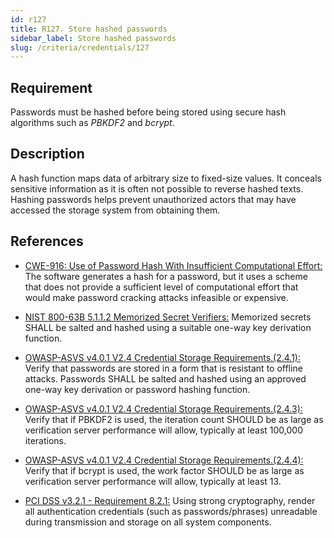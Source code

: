 ```yaml
---
id: r127
title: R127. Store hashed passwords
sidebar_label: Store hashed passwords
slug: /criteria/credentials/127
---
```


## Requirement

Passwords must be hashed before being stored using secure hash algorithms such
as *PBKDF2* and *bcrypt*.

## Description

A hash function maps data of arbitrary size to fixed-size values.
It conceals sensitive information as it is often not possible to reverse
hashed texts.
Hashing passwords helps prevent unauthorized actors that may have accessed the
storage system from obtaining them.

## References

- [CWE-916: Use of Password Hash With Insufficient Computational Effort:](https://cwe.mitre.org/data/definitions/916.html)
The software generates a hash for a password, but it uses a scheme that does not provide a sufficient level of computational effort that would make password cracking attacks infeasible or expensive.

- [NIST 800-63B 5.1.1.2 Memorized Secret Verifiers:](https://pages.nist.gov/800-63-3/sp800-63b.html)
Memorized secrets SHALL be salted and hashed using a suitable one-way key derivation function.

- [OWASP-ASVS v4.0.1 V2.4 Credential Storage Requirements.(2.4.1):](https://owasp.org/www-project-application-security-verification-standard/)
Verify that passwords are stored in a form that is resistant to offline attacks. Passwords SHALL be salted and hashed using an approved one-way key derivation or password hashing function.

- [OWASP-ASVS v4.0.1 V2.4 Credential Storage Requirements.(2.4.3):](https://owasp.org/www-project-application-security-verification-standard/)
Verify that if PBKDF2 is used, the iteration count SHOULD be as large as verification server performance will
allow, typically at least 100,000 iterations.

- [OWASP-ASVS v4.0.1 V2.4 Credential Storage Requirements.(2.4.4):](https://owasp.org/www-project-application-security-verification-standard/)
Verify that if bcrypt is used, the work factor SHOULD be as large as verification server performance will
allow, typically at least 13.

- [PCI DSS v3.2.1 - Requirement 8.2.1:](https://www.pcisecuritystandards.org/documents/PCI_DSS_v3-2-1.pdf)
Using strong cryptography, render all authentication credentials (such as passwords/phrases) unreadable during transmission and storage on all system components.
